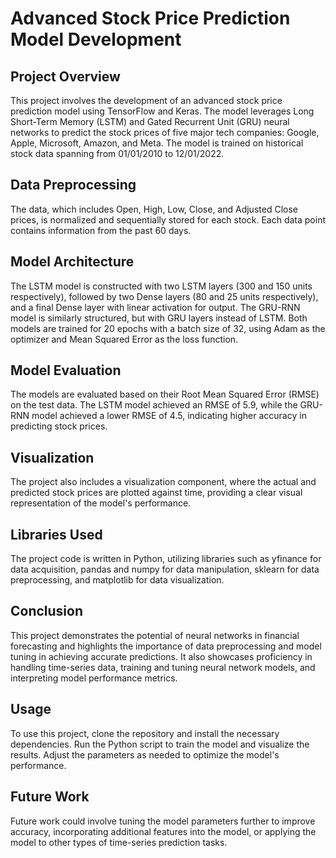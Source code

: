 # Advanced Stock Price Prediction Model Development

## Project Overview
This project involves the development of an advanced stock price prediction model using TensorFlow and Keras. The model leverages Long Short-Term Memory (LSTM) and Gated Recurrent Unit (GRU) neural networks to predict the stock prices of five major tech companies: Google, Apple, Microsoft, Amazon, and Meta. The model is trained on historical stock data spanning from 01/01/2010 to 12/01/2022.

## Data Preprocessing
The data, which includes Open, High, Low, Close, and Adjusted Close prices, is normalized and sequentially stored for each stock. Each data point contains information from the past 60 days.

## Model Architecture
The LSTM model is constructed with two LSTM layers (300 and 150 units respectively), followed by two Dense layers (80 and 25 units respectively), and a final Dense layer with linear activation for output. The GRU-RNN model is similarly structured, but with GRU layers instead of LSTM. Both models are trained for 20 epochs with a batch size of 32, using Adam as the optimizer and Mean Squared Error as the loss function.

## Model Evaluation
The models are evaluated based on their Root Mean Squared Error (RMSE) on the test data. The LSTM model achieved an RMSE of 5.9, while the GRU-RNN model achieved a lower RMSE of 4.5, indicating higher accuracy in predicting stock prices.

## Visualization
The project also includes a visualization component, where the actual and predicted stock prices are plotted against time, providing a clear visual representation of the model's performance.

## Libraries Used
The project code is written in Python, utilizing libraries such as yfinance for data acquisition, pandas and numpy for data manipulation, sklearn for data preprocessing, and matplotlib for data visualization.

## Conclusion
This project demonstrates the potential of neural networks in financial forecasting and highlights the importance of data preprocessing and model tuning in achieving accurate predictions. It also showcases proficiency in handling time-series data, training and tuning neural network models, and interpreting model performance metrics.

## Usage
To use this project, clone the repository and install the necessary dependencies. Run the Python script to train the model and visualize the results. Adjust the parameters as needed to optimize the model's performance.

## Future Work
Future work could involve tuning the model parameters further to improve accuracy, incorporating additional features into the model, or applying the model to other types of time-series prediction tasks.
